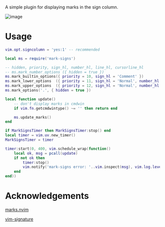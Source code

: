 A simple plugin for displaying marks in the sign column.

![image](https://github.com/vanaigr/mark-signs.nvim/assets/65824523/b6ede486-0c3c-433a-aab2-e7a940cf2ecf)

# Usage

```lua
vim.opt.signcolumn = 'yes:1' -- recommended

local ms = require('mark-signs')

-- hidden, priority, sign_hl, number_hl, line_hl, cursorline_hl
-- ms.mark_number_options ({ hidden = true })
ms.mark_builtin_options({ priority = 10, sign_hl = 'Comment' })
ms.mark_lower_options  ({ priority = 11, sign_hl = 'Normal', number_hl = 'CursorLineNr' })
ms.mark_upper_options  ({ priority = 12, sign_hl = 'Normal', number_hl = 'CursorLineNr' })
ms.mark_options('.', { hidden = true })

local function update()
    -- don't display marks in cmdwin
    if vim.fn.getcmdwintype() ~= '' then return end

    ms.update_marks()
end

if MarkSignsTimer then MarkSignsTimer:stop() end
local timer = vim.uv.new_timer()
MarkSignsTimer = timer

timer:start(0, 400, vim.schedule_wrap(function()
    local ok, msg = pcall(update)
    if not ok then
        timer:stop()
        vim.notify('mark-signs error: '..vim.inspect(msg), vim.log.levels.ERROR, {})
    end
end))
```

# Acknowledgements

[marks.nvim](https://github.com/chentoast/marks.nvim)

[vim-signature](https://github.com/kshenoy/vim-signature)
